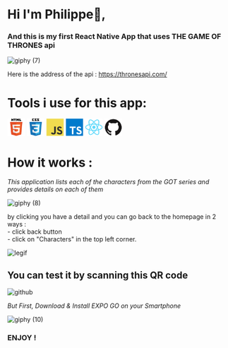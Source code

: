 <!--
**CMC59/CMC59** is a ✨ _special_ ✨ repository because its `README.md` (this file) appears on your GitHub profile.

Here are some ideas to get you started:

- 🔭 I’m currently working on ...
- 🌱 I’m currently learning ...
- 👯 I’m looking to collaborate on ...
- 🤔 I’m looking for help with ...
- 💬 Ask me about ...
- 📫 How to reach me: ...
- 😄 Pronouns: ...
- ⚡ Fun fact: ...
-->
<h1>Hi  I'm Philippe👋,</h1>
<h3>And this is my first React Native App that uses THE GAME OF THRONES api</h3>

![giphy (7)](https://user-images.githubusercontent.com/76819554/219960283-25ff3c0d-7913-4382-ac8a-b97c19771d69.gif)

Here is the address of the api : https://thronesapi.com/

<h1>Tools i use for this app:</h1>
<p align="left">
  <img src="https://raw.githubusercontent.com/devicons/devicon/master/icons/html5/html5-original-wordmark.svg" alt="html5" width="40" height="40"/> 
  <img src="https://raw.githubusercontent.com/devicons/devicon/master/icons/css3/css3-original-wordmark.svg" alt="css3" width="40" height="40"/>  
  <img src="https://raw.githubusercontent.com/devicons/devicon/master/icons/javascript/javascript-original.svg" alt="javascript" width="40" height="40"/> 
  <img src="https://raw.githubusercontent.com/devicons/devicon/master/icons/typescript/typescript-original.svg" alt="typescript" width="40" height="40"/>
  <img src="https://raw.githubusercontent.com/devicons/devicon/master/icons/react/react-original.svg" alt="react" width="40" height="40"/>
  <img src="https://raw.githubusercontent.com/devicons/devicon/master/icons/github/github-original.svg" alt="github" width="40" height="40"/>
</p>

<h1>How it works :</h1>
<i>This application lists each of the characters from the GOT series and provides details on each of them</i>

![giphy (8)](https://user-images.githubusercontent.com/76819554/219960738-a903603b-a19f-425a-8010-05994fbbf5a0.gif)


<p>by clicking you have a detail and
you can go back to the homepage in 2 ways : <br>
- click back button <br>
- click on "Characters" in the top left corner.</p>

![legif](https://user-images.githubusercontent.com/76819554/219960781-db41bdaf-80e5-4908-a76d-e62e4f2a416a.gif)




## You can test it by scanning this QR code

 <img src="https://user-images.githubusercontent.com/76819554/219960910-377159a8-3002-409f-bfaf-8fd0934b223e.svg" alt="github" width="340" height="340"/>
 
<i>But First, Download & Install EXPO GO on your Smartphone</i>


![giphy (10)](https://user-images.githubusercontent.com/76819554/219961668-876dec7a-4d14-4136-8187-dda64bc83695.gif)



### ENJOY !
